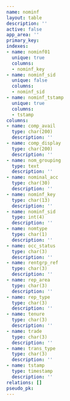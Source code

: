 ```yaml
---
name: nominf
layout: table
description: ''
active: false
app_area: ''
primary_key: 
indexes:
- name: nominf01
  unique: true
  columns:
  - nominf_key
- name: nominf_sid
  unique: false
  columns:
  - nominf_sid
- name: nominf_tstamp
  unique: true
  columns:
  - tstamp
columns:
- name: comp_avail
  type: char(200)
  description: ''
- name: comp_display
  type: char(200)
  description: ''
- name: nom_grouping
  type: text
  description: ''
- name: nominal_acc
  type: char(30)
  description: ''
- name: nominf_key
  type: char(13)
  description: ''
- name: nominf_sid
  type: int(4)
  description: ''
- name: nomtype
  type: char(1)
  description: ''
- name: occ_status
  type: char(3)
  description: ''
- name: rentgrp_ref
  type: char(3)
  description: ''
- name: rep_area
  type: char(3)
  description: ''
- name: rep_type
  type: char(3)
  description: ''
- name: tenure
  type: char(3)
  description: ''
- name: trade
  type: char(3)
  description: ''
- name: trans_type
  type: char(3)
  description: ''
- name: tstamp
  type: timestamp
  description: ''
relations: []
pseudo_pk: 
---
```


